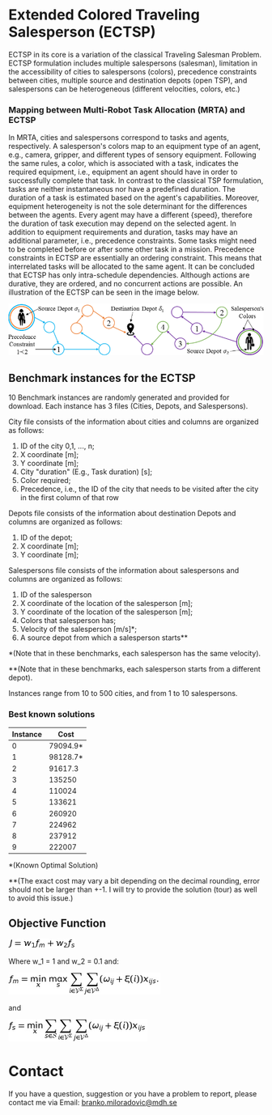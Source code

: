 # Extended Colored Traveling Salesperson (ECTSP)

ECTSP in its core is a variation of the classical Traveling Salesman Problem. ECTSP formulation includes multiple salespersons (salesman), limitation in the accessibility of cities to salespersons (colors), precedence constraints between cities, multiple source and destination depots (open TSP), and salespersons can be heterogeneous (different velocities, colors, etc.) 

### Mapping between Multi-Robot Task Allocation (MRTA) and ECTSP
In MRTA, cities and salespersons correspond to tasks and agents, respectively. A salesperson's colors map to an equipment type of an agent, e.g., camera, gripper, and different types of sensory equipment. Following the same rules, a color, which is associated with a task, indicates the required equipment, i.e., equipment an agent should have in order to successfully complete that task. In contrast to the classical TSP formulation, tasks are neither instantaneous nor have a predefined duration. The duration of a task is estimated based on the agent's capabilities. Moreover, equipment heterogeneity is not the sole determinant for the differences between the agents. Every agent may have a different {speed}, therefore the duration of task execution may depend on the selected agent. In addition to equipment requirements and duration, tasks may have an additional parameter, i.e., precedence constraints. Some tasks might need to be completed before or after some other task in a mission. Precedence constraints in ECTSP are essentially an ordering constraint. This means that interrelated tasks will be allocated to the same agent. It can be concluded that ECTSP has only intra-schedule dependencies. Although actions are durative, they are ordered, and no concurrent actions are possible. An illustration of the ECTSP can be seen in the image below.

![An illustration of ECTSP ](https://github.com/mdh-planner/ECTSP/blob/master/ECTSP_Illustration2.png)
## Benchmark instances for the ECTSP
10 Benchmark instances are randomly generated and provided for download. Each instance has 3 files (Cities, Depots, and Salespersons). 

City file consists of the information about cities and columns are organized as follows:

 1. ID of the city 0,1, ..., n;
 2. X coordinate [m];
 3. Y coordinate [m];
 4. City "duration" (E.g., Task duration) [s];
 5. Color required;
 6. Precedence, i.e., the ID of the city that needs to be visited after the city in the first column of that row

Depots file consists of the information about destination Depots and columns are organized as follows:

 1. ID of the depot;
 2. X coordinate [m];
 3. Y coordinate [m];

Salespersons file consists of the information about salespersons and columns are organized as follows:

 1. ID of the salesperson
 2. X coordinate of the location of the salesperson [m];
 3. Y coordinate of the location of the salesperson [m];
 4. Colors that salesperson has;
 5. Velocity of the salesperson [m/s]*;
 6. A source depot from which a salesperson starts**


*(Note that in these benchmarks, each salesperson has the same velocity).

**(Note that in these benchmarks, each salesperson starts from a different depot).

Instances range from 10 to 500 cities, and from 1 to 10 salespersons.

### Best known solutions
|Instance| Cost  |
|--|--|
| 0 |  79094.9* |
|1|98128.7*|
| 2 | 91617.3 |
|3|135250|
| 4 | 110024 |
|5|133621|
| 6 | 260920 |
|7|224962|
| 8 | 237912 |
|9|222007|

*(Known Optimal Solution)

**(The exact cost may vary a bit depending on the decimal rounding, error should not be larger than +-1. I will try to provide the solution (tour) as well to avoid this issue.)

## Objective Function

![Obj. Function](https://github.com/mdh-planner/ECTSP/blob/master/eq1.png)

Where w_1 = 1 and w_2 = 0.1 and:

![minMax](https://github.com/mdh-planner/ECTSP/blob/master/eq2.png)

and

![minSum](https://github.com/mdh-planner/ECTSP/blob/master/eq3.png)

# Contact
If you have a question, suggestion or you have a problem to report, please contact me via Email: branko.miloradovic@mdh.se
